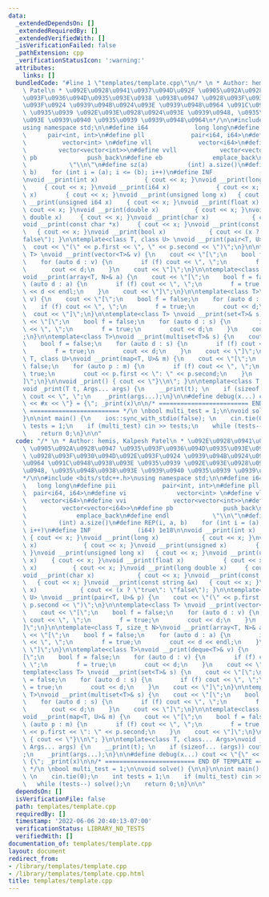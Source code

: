 ```yaml
---
data:
  _extendedDependsOn: []
  _extendedRequiredBy: []
  _extendedVerifiedWith: []
  _isVerificationFailed: false
  _pathExtension: cpp
  _verificationStatusIcon: ':warning:'
  attributes:
    links: []
  bundledCode: "#line 1 \"templates/template.cpp\"\n/* \n * Author: hemis, Kalpesh\
    \ Patel\n * \u092E\u0928\u0941\u0937\u094D\u092F \u0905\u092A\u0928\u0947 \u0935\
    \u093F\u0936\u094D\u0935\u093E\u0938 \u0938\u0947 \u0928\u093F\u0930\u094D\u092E\
    \u093F\u0924 \u0939\u094B\u0924\u093E \u0939\u0948\u0964 \u091C\u0948\u0938\u093E\
    \ \u0935\u0939 \u092E\u093E\u0928\u0924\u093E \u0939\u0948, \u0935\u0948\u0938\
    \u093E \u0939\u0940 \u0935\u0939 \u0939\u0948\u0964\n*/\n\n#include <bits/stdc++.h>\n\
    using namespace std;\n\n#define i64             long long\n#define pii       \
    \      pair<int, int>\n#define pll             pair<i64, i64>\n#define vi    \
    \          vector<int> \n#define vll             vector<i64>\n#define vvi    \
    \         vector<vector<int>>\n#define vvll            vector<vector<i64>>\n#define\
    \ pb              push_back\n#define eb              emplace_back\n#define endl\
    \            \"\\n\"\n#define sz(a)           (int) a.size()\n#define REP(i, a,\
    \ b)    for (int i = (a); i <= (b); i++)\n#define INF             (i64) 1e18\n\
    \nvoid __print(int x)             { cout << x; }\nvoid __print(long x)       \
    \     { cout << x; }\nvoid __print(i64 x)             { cout << x; }\nvoid __print(unsigned\
    \ x)        { cout << x; }\nvoid __print(unsigned long x)   { cout << x; }\nvoid\
    \ __print(unsigned i64 x)    { cout << x; }\nvoid __print(float x)           {\
    \ cout << x; }\nvoid __print(double x)          { cout << x; }\nvoid __print(long\
    \ double x)     { cout << x; }\nvoid __print(char x)            { cout << x; }\n\
    void __print(const char *x)     { cout << x; }\nvoid __print(const string &x)\
    \   { cout << x; }\nvoid __print(bool x)            { cout << (x ? \"true\": \"\
    false\"); }\n\ntemplate<class T, class U> \nvoid __print(pair<T, U>& p) {\n  \
    \  cout << \"(\" << p.first << \", \" << p.second << \")\";\n}\n\ntemplate<class\
    \ T> \nvoid __print(vector<T>& v) {\n    cout << \"[\";\n    bool f = false;\n\
    \    for (auto d : v) {\n        if (f) cout << \", \";\n        f = true;\n \
    \       cout << d;\n    }\n    cout << \"]\";\n}\n\ntemplate<class T, size_t N>\n\
    void __print(array<T, N>& a) {\n    cout << \"[\";\n    bool f = false;\n    for\
    \ (auto d : a) {\n        if (f) cout << \", \";\n        f = true;\n        cout\
    \ << d << endl;\n    }\n    cout << \"]\";\n}\n\ntemplate<class T>\nvoid __print(deque<T>&\
    \ v) {\n    cout << \"[\";\n    bool f = false;\n    for (auto d : v) {\n    \
    \    if (f) cout << \", \";\n        f = true;\n        cout << d;\n    }\n  \
    \  cout << \"]\";\n}\n\ntemplate<class T> \nvoid __print(set<T>& s) {\n    cout\
    \ << \"[\";\n    bool f = false;\n    for (auto d : s) {\n        if (f) cout\
    \ << \", \";\n        f = true;\n        cout << d;\n    }\n    cout << \"]\"\
    ;\n}\n\ntemplate<class T>\nvoid __print(multiset<T>& s) {\n    cout << \"[\";\n\
    \    bool f = false;\n    for (auto d : s) {\n        if (f) cout << \", \";\n\
    \        f = true;\n        cout << d;\n    }\n    cout << \"]\";\n}\n\ntemplate<class\
    \ T, class U>\nvoid __print(map<T, U>& m) {\n    cout << \"[\";\n    bool f =\
    \ false;\n    for (auto p : m) {\n        if (f) cout << \", \";\n        f =\
    \ true;\n        cout << p.first << \": \" << p.second;\n    }\n    cout << \"\
    ]\";\n}\n\nvoid _print() { cout << \"}\\n\"; }\n\ntemplate<class T, class... Args>\n\
    void _print(T t, Args... args) {\n    __print(t); \n    if (sizeof... (args))\
    \ cout << \", \";\n    _print(args...);\n}\n\n#define debug(x...) cout << \"{\"\
    \ << #x << \"} = {\"; _print(x)\n\n/* ========================= END OF TEMPLATE\
    \ ========================= */\n \nbool multi_test = 1;\n\nvoid solve() {\n\n\
    }\n\nint main() {\n    ios::sync_with_stdio(false); \n    cin.tie(0);\n    int\
    \ tests = 1;\n    if (multi_test) cin >> tests;\n    while (tests--) solve();\n\
    \    return 0;\n}\n\n"
  code: "/* \n * Author: hemis, Kalpesh Patel\n * \u092E\u0928\u0941\u0937\u094D\u092F\
    \ \u0905\u092A\u0928\u0947 \u0935\u093F\u0936\u094D\u0935\u093E\u0938 \u0938\u0947\
    \ \u0928\u093F\u0930\u094D\u092E\u093F\u0924 \u0939\u094B\u0924\u093E \u0939\u0948\
    \u0964 \u091C\u0948\u0938\u093E \u0935\u0939 \u092E\u093E\u0928\u0924\u093E \u0939\
    \u0948, \u0935\u0948\u0938\u093E \u0939\u0940 \u0935\u0939 \u0939\u0948\u0964\n\
    */\n\n#include <bits/stdc++.h>\nusing namespace std;\n\n#define i64          \
    \   long long\n#define pii             pair<int, int>\n#define pll           \
    \  pair<i64, i64>\n#define vi              vector<int> \n#define vll         \
    \    vector<i64>\n#define vvi             vector<vector<int>>\n#define vvll  \
    \          vector<vector<i64>>\n#define pb              push_back\n#define eb\
    \              emplace_back\n#define endl            \"\\n\"\n#define sz(a)  \
    \         (int) a.size()\n#define REP(i, a, b)    for (int i = (a); i <= (b);\
    \ i++)\n#define INF             (i64) 1e18\n\nvoid __print(int x)            \
    \ { cout << x; }\nvoid __print(long x)            { cout << x; }\nvoid __print(i64\
    \ x)             { cout << x; }\nvoid __print(unsigned x)        { cout << x;\
    \ }\nvoid __print(unsigned long x)   { cout << x; }\nvoid __print(unsigned i64\
    \ x)    { cout << x; }\nvoid __print(float x)           { cout << x; }\nvoid __print(double\
    \ x)          { cout << x; }\nvoid __print(long double x)     { cout << x; }\n\
    void __print(char x)            { cout << x; }\nvoid __print(const char *x)  \
    \   { cout << x; }\nvoid __print(const string &x)   { cout << x; }\nvoid __print(bool\
    \ x)            { cout << (x ? \"true\": \"false\"); }\n\ntemplate<class T, class\
    \ U> \nvoid __print(pair<T, U>& p) {\n    cout << \"(\" << p.first << \", \" <<\
    \ p.second << \")\";\n}\n\ntemplate<class T> \nvoid __print(vector<T>& v) {\n\
    \    cout << \"[\";\n    bool f = false;\n    for (auto d : v) {\n        if (f)\
    \ cout << \", \";\n        f = true;\n        cout << d;\n    }\n    cout << \"\
    ]\";\n}\n\ntemplate<class T, size_t N>\nvoid __print(array<T, N>& a) {\n    cout\
    \ << \"[\";\n    bool f = false;\n    for (auto d : a) {\n        if (f) cout\
    \ << \", \";\n        f = true;\n        cout << d << endl;\n    }\n    cout <<\
    \ \"]\";\n}\n\ntemplate<class T>\nvoid __print(deque<T>& v) {\n    cout << \"\
    [\";\n    bool f = false;\n    for (auto d : v) {\n        if (f) cout << \",\
    \ \";\n        f = true;\n        cout << d;\n    }\n    cout << \"]\";\n}\n\n\
    template<class T> \nvoid __print(set<T>& s) {\n    cout << \"[\";\n    bool f\
    \ = false;\n    for (auto d : s) {\n        if (f) cout << \", \";\n        f\
    \ = true;\n        cout << d;\n    }\n    cout << \"]\";\n}\n\ntemplate<class\
    \ T>\nvoid __print(multiset<T>& s) {\n    cout << \"[\";\n    bool f = false;\n\
    \    for (auto d : s) {\n        if (f) cout << \", \";\n        f = true;\n \
    \       cout << d;\n    }\n    cout << \"]\";\n}\n\ntemplate<class T, class U>\n\
    void __print(map<T, U>& m) {\n    cout << \"[\";\n    bool f = false;\n    for\
    \ (auto p : m) {\n        if (f) cout << \", \";\n        f = true;\n        cout\
    \ << p.first << \": \" << p.second;\n    }\n    cout << \"]\";\n}\n\nvoid _print()\
    \ { cout << \"}\\n\"; }\n\ntemplate<class T, class... Args>\nvoid _print(T t,\
    \ Args... args) {\n    __print(t); \n    if (sizeof... (args)) cout << \", \"\
    ;\n    _print(args...);\n}\n\n#define debug(x...) cout << \"{\" << #x << \"} =\
    \ {\"; _print(x)\n\n/* ========================= END OF TEMPLATE =========================\
    \ */\n \nbool multi_test = 1;\n\nvoid solve() {\n\n}\n\nint main() {\n    ios::sync_with_stdio(false);\
    \ \n    cin.tie(0);\n    int tests = 1;\n    if (multi_test) cin >> tests;\n \
    \   while (tests--) solve();\n    return 0;\n}\n\n"
  dependsOn: []
  isVerificationFile: false
  path: templates/template.cpp
  requiredBy: []
  timestamp: '2022-06-06 20:40:13-07:00'
  verificationStatus: LIBRARY_NO_TESTS
  verifiedWith: []
documentation_of: templates/template.cpp
layout: document
redirect_from:
- /library/templates/template.cpp
- /library/templates/template.cpp.html
title: templates/template.cpp
---
```

